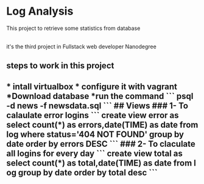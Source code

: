 # Log Analysis


This project to retrieve some statistics from database 

<br>
it's  the  third project in Fullstack web developer Nanodegree
<br>
<h2> steps to work in this project <h2> 
* intall virtualbox
* configure it with vagrant
*Download database
*run the command
```
psql -d news -f newsdata.sql
```
## Views 
### 1- To calaulate error logins
```
create view error as select count(*) as errors,date(TIME) as date from log
where status='404 NOT FOUND' group by date order by errors DESC
```
### 2- To claculate all logins for every day
```
 create view total as select count(*) as total,date(TIME) as date from l
og group by date order by total desc
```
